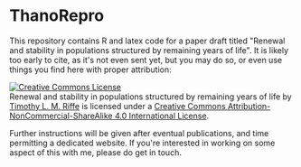 ThanoRepro
==========

This repository contains R and latex code for a paper draft titled "Renewal and stability in populations structured by remaining
years of life". It is likely too early to cite, as it's not even sent yet, but you may do so, or even use things you find here with proper attribution:

<a rel="license" href="http://creativecommons.org/licenses/by-nc-sa/4.0/"><img alt="Creative Commons License" style="border-width:0" src="https://i.creativecommons.org/l/by-nc-sa/4.0/88x31.png" /></a><br /><span xmlns:dct="http://purl.org/dc/terms/" property="dct:title">Renewal and stability in populations structured by remaining years of life</span> by <a xmlns:cc="http://creativecommons.org/ns#" href="https://sites.google.com/site/timriffepersonal/" property="cc:attributionName" rel="cc:attributionURL">Timothy L. M. Riffe</a> is licensed under a <a rel="license" href="http://creativecommons.org/licenses/by-nc-sa/4.0/">Creative Commons Attribution-NonCommercial-ShareAlike 4.0 International License</a>.

Further instructions will be given after eventual publications, and time permitting a dedicated website. If you're interested in working on some aspect of this with me, please do get in touch.
